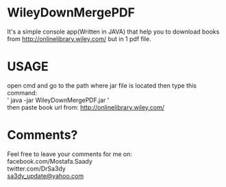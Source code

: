 # WileyDownMergePDF
It's a simple console app(Written in JAVA) that help you to download books from http://onlinelibrary.wiley.com/ but in 1 pdf file.
# USAGE
open cmd and go to the path where jar file is located then type this command:
<br />
' java -jar WileyDownMergePDF.jar '
<br />
then paste book url from: http://onlinelibrary.wiley.com/

# Comments?
Feel free to leave your comments for me on:
<br />
facebook.com/Mostafa.Saady
<br />
twitter.com/DrSa3dy
<br />
sa3dy_update@yahoo.com
